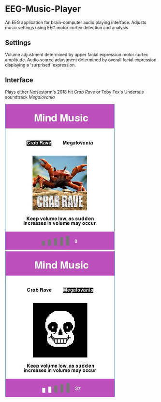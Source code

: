 # EEG-Music-Player
An EEG application for brain-computer audio playing interface. Adjusts music settings using EEG motor cortex detection and analysis

## Settings
Volume adjustment determined by upper facial expression motor cortex amplitude. Audio source adjustment determined by overall facial expression displaying a 'surprised' expression.

## Interface
Plays either Noisestorm's 2018 hit *Crab Rave* or Toby Fox's Undertale soundtrack *Megalovania*

![display2](display02.JPG) ![display1](display01.JPG)
